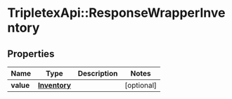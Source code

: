 # TripletexApi::ResponseWrapperInventory

## Properties
Name | Type | Description | Notes
------------ | ------------- | ------------- | -------------
**value** | [**Inventory**](Inventory.md) |  | [optional] 


